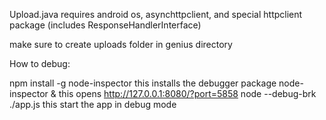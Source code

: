 Upload.java requires android os, asynchttpclient, and special httpclient package (includes ResponseHandlerInterface) 

make sure to create uploads folder in genius directory 

How to debug:

npm install -g node-inspector this installs the debugger package
node-inspector & this opens http://127.0.0.1:8080/?port=5858
node --debug-brk ./app.js this start the app in debug mode